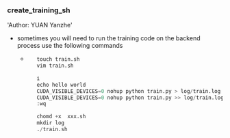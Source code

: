 ### create_training_sh
'Author: YUAN Yanzhe'
- sometimes you will need to run the training code on the backend process use the following commands
  - ```python 
       touch train.sh
       vim train.sh
       
       i
       echo hello world
       CUDA_VISIBLE_DEVICES=0 nohup python train.py > log/train.log 2>&1 & ( > ：一个>表示日志overwrite写入log文件）
       CUDA_VISIBLE_DEVICES=0 nohup python train.py >> log/train.log 2>&1 & （ >> ：连续两个>>表示日志append写入log文件）
       :wq
       
       chomd +x  xxx.sh
       mkdir log
       ./train.sh
    ```
